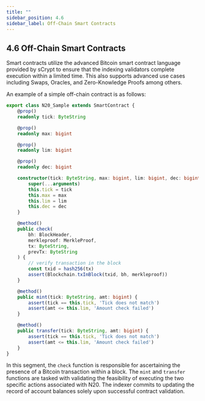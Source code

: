```yaml
---
title: ""
sidebar_position: 4.6
sidebar_label: Off-Chain Smart Contracts
---
```


## 4.6 Off-Chain Smart Contracts

Smart contracts utilize the advanced Bitcoin smart contract language provided by sCrypt to ensure that the indexing validators complete execution within a limited time. This also supports advanced use cases including Swaps, Oracles, and Zero-Knowledge Proofs among others.

An example of a simple off-chain contract is as follows:


```typescript
export class N20_Sample extends SmartContract {
    @prop()
    readonly tick: ByteString

    @prop()
    readonly max: bigint

    @prop()
    readonly lim: bigint

    @prop()
    readonly dec: bigint

    constructor(tick: ByteString, max: bigint, lim: bigint, dec: bigint) {
        super(...arguments)
        this.tick = tick
        this.max = max
        this.lim = lim
        this.dec = dec
    }

    @method()
    public check(
        bh: BlockHeader,
        merkleproof: MerkleProof,
        tx: ByteString,
        prevTx: ByteString
    ) {
        // verify transaction in the block
        const txid = hash256(tx)
        assert(Blockchain.txInBlock(txid, bh, merkleproof))
    }

    @method()
    public mint(tick: ByteString, amt: bigint) {
        assert(tick == this.tick, 'Tick does not match')
        assert(amt <= this.lim, 'Amount check failed')
    }

    @method()
    public transfer(tick: ByteString, amt: bigint) {
        assert(tick == this.tick, 'Tick does not match')
        assert(amt <= this.lim, 'Amount check failed')
    }
}
```


In this segment, the `check` function is responsible for ascertaining the presence of a Bitcoin transaction within a block. The `mint` and `transfer` functions are tasked with validating the feasibility of executing the two specific actions associated with N20. The indexer commits to updating the record of account balances solely upon successful contract validation.
